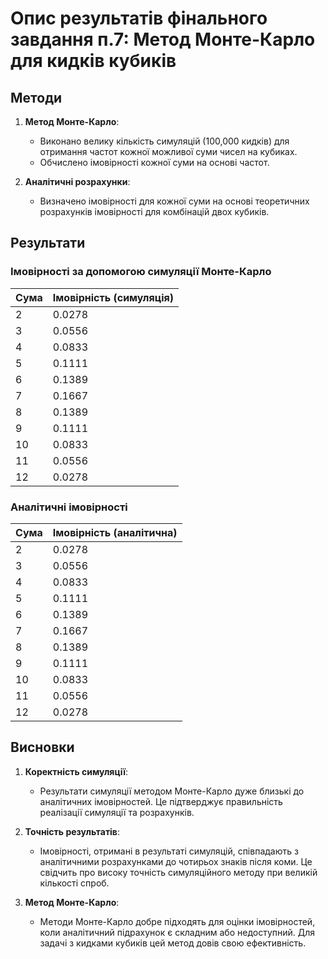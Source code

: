 
# Опис результатів фінального завдання п.7: Метод Монте-Карло для кидків кубиків

## Методи

1.  **Метод Монте-Карло**:
    
    -   Виконано велику кількість симуляцій (100,000 кидків) для отримання частот кожної можливої суми чисел на кубиках.
    -   Обчислено імовірності кожної суми на основі частот.
2.  **Аналітичні розрахунки**:
    
    -   Визначено імовірності для кожної суми на основі теоретичних розрахунків імовірності для комбінацій двох кубиків.

## Результати

### Імовірності за допомогою симуляції Монте-Карло


| Сума | Імовірність (симуляція) |
|------|-------------------------|
| 2    | 0.0278                  |
| 3    | 0.0556                  |
| 4    | 0.0833                  |
| 5    | 0.1111                  |
| 6    | 0.1389                  |
| 7    | 0.1667                  |
| 8    | 0.1389                  |
| 9    | 0.1111                  |
| 10   | 0.0833                  |
| 11   | 0.0556                  |
| 12   | 0.0278                  |


### Аналітичні імовірності


| Сума | Імовірність (аналітична) |
|------|-------------------------|
| 2    | 0.0278                  |
| 3    | 0.0556                  |
| 4    | 0.0833                  |
| 5    | 0.1111                  |
| 6    | 0.1389                  |
| 7    | 0.1667                  |
| 8    | 0.1389                  |
| 9    | 0.1111                  |
| 10   | 0.0833                  |
| 11   | 0.0556                  |
| 12   | 0.0278                  |

## Висновки

1.  **Коректність симуляції**:
    
    -   Результати симуляції методом Монте-Карло дуже близькі до аналітичних імовірностей. Це підтверджує правильність реалізації симуляції та розрахунків.
2.  **Точність результатів**:
    
    -   Імовірності, отримані в результаті симуляцій, співпадають з аналітичними розрахунками до чотирьох знаків після коми. Це свідчить про високу точність симуляційного методу при великій кількості спроб.
3.  **Метод Монте-Карло**:
    
    -   Методи Монте-Карло добре підходять для оцінки імовірностей, коли аналітичний підрахунок є складним або недоступний. Для задачі з кидками кубиків цей метод довів свою ефективність.
